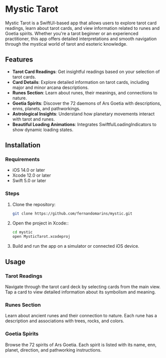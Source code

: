 # Mystic Tarot

Mystic Tarot is a SwiftUI-based app that allows users to explore tarot card readings, learn about tarot cards, and view information related to runes and Goetia spirits. Whether you're a tarot beginner or an experienced practitioner, this app offers detailed interpretations and smooth navigation through the mystical world of tarot and esoteric knowledge.

## Features

- **Tarot Card Readings**: Get insightful readings based on your selection of tarot cards.
- **Card Details**: Explore detailed information on tarot cards, including major and minor arcana descriptions.
- **Runes Section**: Learn about runes, their meanings, and connections to nature.
- **Goetia Spirits**: Discover the 72 daemons of Ars Goetia with descriptions, enns, planets, and pathworkings.
- **Astrological Insights**: Understand how planetary movements interact with tarot and runes.
- **Beautiful Loading Animations**: Integrates SwiftfulLoadingIndicators to show dynamic loading states.

## Installation

### Requirements

- iOS 14.0 or later
- Xcode 12.0 or later
- Swift 5.0 or later

### Steps

1. Clone the repository:
   ```bash
   git clone https://github.com/fernandomarins/mystic.git
2. Open the project in Xcode::
   ```bash
   cd mystic
   open MysticTarot.xcodeproj
3. Build and run the app on a simulator or connected iOS device.

## Usage

### Tarot Readings

Navigate through the tarot card deck by selecting cards from the main view.
Tap a card to view detailed information about its symbolism and meaning.

### Runes Section
Learn about ancient runes and their connection to nature.
Each rune has a description and associations with trees, rocks, and colors.

### Goetia Spirits
Browse the 72 spirits of Ars Goetia.
Each spirit is listed with its name, enn, planet, direction, and pathworking instructions.
